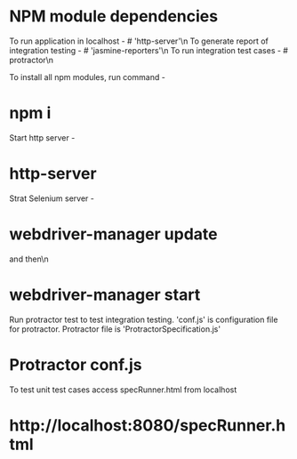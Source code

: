 # NPM module dependencies
To run application in localhost - # 'http-server'\n
To generate report of integration testing - # 'jasmine-reporters'\n
To run integration test cases - # protractor\n

To install all npm modules, run command -
# npm i

Start http server -
# http-server

Strat Selenium server -
# webdriver-manager update 
and then\n
# webdriver-manager start

Run protractor test to test integration testing. 'conf.js' is configuration file for protractor. Protractor file is 'ProtractorSpecification.js'
# Protractor conf.js

To test unit test cases access specRunner.html from localhost
# http://localhost:8080/specRunner.html